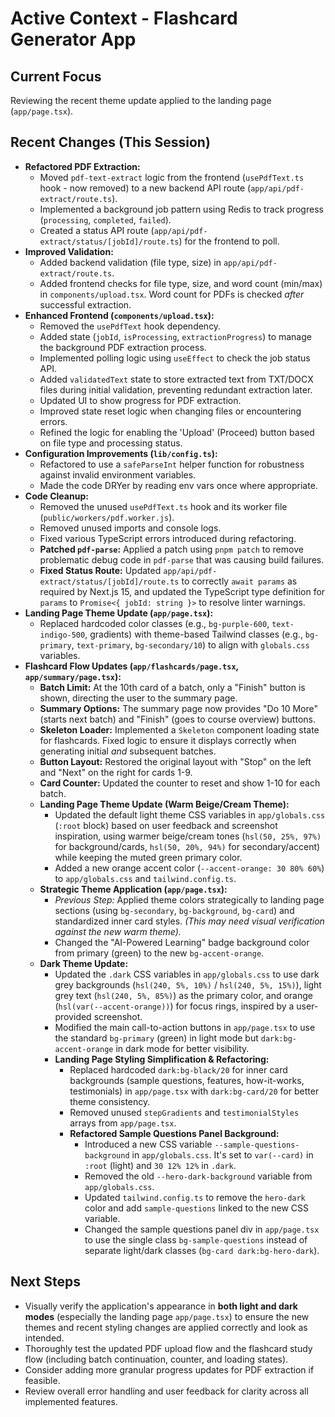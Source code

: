 # Active Context - Flashcard Generator App

## Current Focus

Reviewing the recent theme update applied to the landing page (`app/page.tsx`).

## Recent Changes (This Session)

- **Refactored PDF Extraction:**
    - Moved `pdf-text-extract` logic from the frontend (`usePdfText.ts` hook - now removed) to a new backend API route (`app/api/pdf-extract/route.ts`).
    - Implemented a background job pattern using Redis to track progress (`processing`, `completed`, `failed`).
    - Created a status API route (`app/api/pdf-extract/status/[jobId]/route.ts`) for the frontend to poll.
- **Improved Validation:**
    - Added backend validation (file type, size) in `app/api/pdf-extract/route.ts`.
    - Added frontend checks for file type, size, and word count (min/max) in `components/upload.tsx`. Word count for PDFs is checked *after* successful extraction.
- **Enhanced Frontend (`components/upload.tsx`):**
    - Removed the `usePdfText` hook dependency.
    - Added state (`jobId`, `isProcessing`, `extractionProgress`) to manage the background PDF extraction process.
    - Implemented polling logic using `useEffect` to check the job status API.
    - Added `validatedText` state to store extracted text from TXT/DOCX files during initial validation, preventing redundant extraction later.
    - Updated UI to show progress for PDF extraction.
    - Improved state reset logic when changing files or encountering errors.
    - Refined the logic for enabling the 'Upload' (Proceed) button based on file type and processing status.
- **Configuration Improvements (`lib/config.ts`):**
    - Refactored to use a `safeParseInt` helper function for robustness against invalid environment variables.
    - Made the code DRYer by reading env vars once where appropriate.
- **Code Cleanup:**
    - Removed the unused `usePdfText.ts` hook and its worker file (`public/workers/pdf.worker.js`).
    - Removed unused imports and console logs.
    - Fixed various TypeScript errors introduced during refactoring.
    - **Patched `pdf-parse`:** Applied a patch using `pnpm patch` to remove problematic debug code in `pdf-parse` that was causing build failures.
    - **Fixed Status Route:** Updated `app/api/pdf-extract/status/[jobId]/route.ts` to correctly `await params` as required by Next.js 15, and updated the TypeScript type definition for `params` to `Promise<{ jobId: string }>` to resolve linter warnings.
- **Landing Page Theme Update (`app/page.tsx`):**
    - Replaced hardcoded color classes (e.g., `bg-purple-600`, `text-indigo-500`, gradients) with theme-based Tailwind classes (e.g., `bg-primary`, `text-primary`, `bg-secondary/10`) to align with `globals.css` variables.
- **Flashcard Flow Updates (`app/flashcards/page.tsx`, `app/summary/page.tsx`):**
    - **Batch Limit:** At the 10th card of a batch, only a "Finish" button is shown, directing the user to the summary page.
    - **Summary Options:** The summary page now provides "Do 10 More" (starts next batch) and "Finish" (goes to course overview) buttons.
    - **Skeleton Loader:** Implemented a `Skeleton` component loading state for flashcards. Fixed logic to ensure it displays correctly when generating initial *and* subsequent batches.
    - **Button Layout:** Restored the original layout with "Stop" on the left and "Next" on the right for cards 1-9.
    - **Card Counter:** Updated the counter to reset and show 1-10 for each batch.
    - **Landing Page Theme Update (Warm Beige/Cream Theme):**
        - Updated the default light theme CSS variables in `app/globals.css` (`:root` block) based on user feedback and screenshot inspiration, using warmer beige/cream tones (`hsl(50, 25%, 97%)` for background/cards, `hsl(50, 20%, 94%)` for secondary/accent) while keeping the muted green primary color.
        - Added a new orange accent color (`--accent-orange: 30 80% 60%`) to `app/globals.css` and `tailwind.config.ts`.
    - **Strategic Theme Application (`app/page.tsx`):**
        - *Previous Step:* Applied theme colors strategically to landing page sections (using `bg-secondary`, `bg-background`, `bg-card`) and standardized inner card styles. *(This may need visual verification against the new warm theme).*
        - Changed the "AI-Powered Learning" badge background color from primary (green) to the new `bg-accent-orange`.
    - **Dark Theme Update:**
        - Updated the `.dark` CSS variables in `app/globals.css` to use dark grey backgrounds (`hsl(240, 5%, 10%)` / `hsl(240, 5%, 15%)`), light grey text (`hsl(240, 5%, 85%)`) as the primary color, and orange (`hsl(var(--accent-orange))`) for focus rings, inspired by a user-provided screenshot.
        - Modified the main call-to-action buttons in `app/page.tsx` to use the standard `bg-primary` (green) in light mode but `dark:bg-accent-orange` in dark mode for better visibility.
        - **Landing Page Styling Simplification & Refactoring:**
            - Replaced hardcoded `dark:bg-black/20` for inner card backgrounds (sample questions, features, how-it-works, testimonials) in `app/page.tsx` with `dark:bg-card/20` for better theme consistency.
            - Removed unused `stepGradients` and `testimonialStyles` arrays from `app/page.tsx`.
            - **Refactored Sample Questions Panel Background:**
                - Introduced a new CSS variable `--sample-questions-background` in `app/globals.css`. It's set to `var(--card)` in `:root` (light) and `30 12% 12%` in `.dark`.
                - Removed the old `--hero-dark-background` variable from `app/globals.css`.
                - Updated `tailwind.config.ts` to remove the `hero-dark` color and add `sample-questions` linked to the new CSS variable.
                - Changed the sample questions panel div in `app/page.tsx` to use the single class `bg-sample-questions` instead of separate light/dark classes (`bg-card dark:bg-hero-dark`).

## Next Steps

- Visually verify the application's appearance in **both light and dark modes** (especially the landing page `app/page.tsx`) to ensure the new themes and recent styling changes are applied correctly and look as intended.
- Thoroughly test the updated PDF upload flow and the flashcard study flow (including batch continuation, counter, and loading states).
- Consider adding more granular progress updates for PDF extraction if feasible.
- Review overall error handling and user feedback for clarity across all implemented features.
